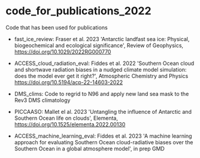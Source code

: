 # code_for_publications_2022
Code that has been used for publications
- fast_ice_review: 
  Fraser et al. 2023 'Antarctic landfast sea ice: Physical, biogeochemical and ecological significance', Review of Geophysics, https://doi.org/10.1029/2022RG000770
  
- ACCESS_cloud_radiation_eval:
  Fiddes et al. 2022 'Southern Ocean cloud and shortwave radiation biases in a nudged climate model simulation: does the model ever get it right?', Atmospheric Chemistry and Physics https://doi.org/10.5194/acp-22-14603-2022
  
- DMS_clims: 
  Code to regrid to N96 and apply new land sea mask to the Rev3 DMS climatology 
  
- PICCAASO: 
  Mallet el al. 2023 'Untangling the influence of Antarctic and Southern Ocean life on clouds', Elementa, https://doi.org/10.1525/elementa.2022.00130 

- ACCESS_machine_learning_eval: 
  Fiddes et al. 2023 'A machine learning approach for evaluating Southern Ocean cloud-radiative biases over the Southern Ocean in a global atmosphere model', in prep GMD
